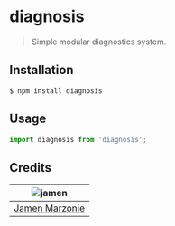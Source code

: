 # diagnosis
> Simple modular diagnostics system.

## Installation
```shell
$ npm install diagnosis
```

## Usage
```javascript
import diagnosis from 'diagnosis';
```

## Credits
| ![jamen][avatar] |
|:---:|
| [Jamen Marzonie][github] |

  [avatar]: https://avatars.githubusercontent.com/u/6251703?v=3&s=125
  [github]: https://github.com/jamen